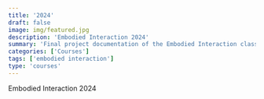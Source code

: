 ```yaml
---
title: '2024'
draft: false
image: img/featured.jpg
description: 'Embodied Interaction 2024'
summary: 'Final project documentation of the Embodied Interaction class in 2024'
categories: ['Courses']
tags: ['embodied interaction']
type: 'courses'
---
```


Embodied Interaction 2024
